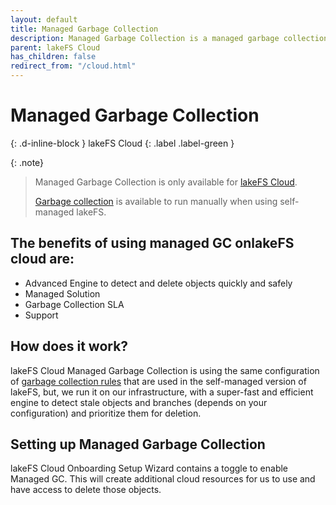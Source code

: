 ```yaml
---
layout: default
title: Managed Garbage Collection
description: Managed Garbage Collection is a managed garbage collection solution, maintained by Treeverse and operating within strict SLA, it reduces the operational overhead of maintaining a garbage collection manually.
parent: lakeFS Cloud
has_children: false
redirect_from: "/cloud.html"
---
```


# Managed Garbage Collection
{: .d-inline-block }
lakeFS Cloud
{: .label .label-green }

{: .note}
> Managed Garbage Collection is only available for [lakeFS Cloud](../cloud/).
>
> [Garbage collection](../howto/garbage-collection-index.md) is available to run manually when using self-managed lakeFS.

## The benefits of using managed GC onlakeFS cloud are:
* Advanced Engine to detect and delete objects quickly and safely
* Managed Solution
* Garbage Collection SLA
* Support

## How does it work?
lakeFS Cloud Managed Garbage Collection is using the same configuration of [garbage collection rules](../howto/garbage-collection-index.md) that are used in the self-managed version of lakeFS, but, we run it on our infrastructure, with a super-fast and efficient engine to detect stale objects and branches (depends on your configuration) and prioritize them for deletion.

## Setting up Managed Garbage Collection
lakeFS Cloud Onboarding Setup Wizard contains a toggle to enable Managed GC. This will create additional cloud resources for us to use and have access to delete those objects.
